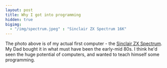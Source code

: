 ```yaml
---
layout: post
title: Why I got into programming
hidden: true
bigimg: 
  - "/img/spectrum.jpeg" : "Sinclair ZX Spectrum 16K"
---
```


The photo above is of my actual first computer - the [Sinclair ZX Spectrum](https://en.wikipedia.org/wiki/ZX_Spectrum). My Dad bought it in what must have been the early-mid 80s. I think he'd seen the huge potential of computers, and wanted to teach himself some programming.

